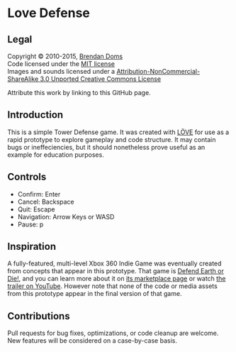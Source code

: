 # Love Defense

## Legal
Copyright &copy; 2010-2015, [Brendan Doms](http://www.bdoms.com/)  
Code licensed under the [MIT license](http://www.opensource.org/licenses/MIT)  
Images and sounds licensed under a [Attribution-NonCommercial-ShareAlike 3.0 Unported Creative Commons License](http://creativecommons.org/licenses/by-nc-sa/3.0/)

Attribute this work by linking to this GitHub page.

## Introduction

This is a simple Tower Defense game. It was created with [LÖVE](https://love2d.org/) for use as a rapid prototype to explore gameplay and code structure. It may contain bugs or ineffeciencies, but it should nonetheless prove useful as an example for education purposes.

## Controls

 * Confirm: Enter
 * Cancel: Backspace
 * Quit: Escape
 * Navigation: Arrow Keys or WASD
 * Pause: p

## Inspiration

A fully-featured, multi-level Xbox 360 Indie Game was eventually created from concepts that appear in this prototype. That game is [Defend Earth or Die!](http://www.zenotter.com/), and you can learn more about it on [its marketplace page](http://marketplace.xbox.com/en-US/Product/Defend-Earth-or-Die/66acd000-77fe-1000-9115-d80258550dae) or watch [the trailer on YouTube](http://www.youtube.com/watch?v=oQAFOviBxuE). However note that none of the code or media assets from this prototype appear in the final version of that game.

## Contributions

Pull requests for bug fixes, optimizations, or code cleanup are welcome. New features will be considered on a case-by-case basis.
